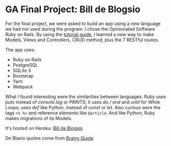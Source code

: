 # GA Final Project: Bill de Blogsio

For the final project, we were asked to build an app using a new language we had not used during the program. I chose the Opinionated Software Ruby on Rails. By using the [tutorial guide](https://guides.rubyonrails.org/getting_started.html), I learned a new way to make Models, Views and Controllers, CRUD method, plus the 7 RESTful routes. 

The app uses:

* Ruby on Rails
* PostgreSQL
* SQLite 3
* Bootstrap
* Yarn
* Webpack

What I found interesting were the similarities between languages. Ruby uses _puts_ instead of _console.log_ or _PRINTS_; it uses _do / end_ and _until_ for While Loops; uses _def_ like Python, instead of _const_ or _let_. Also curious were the tags `<% %>` and reference elements like `@article`. And like Python, Ruby makes migrations of its Models. 

It's hosted on Heroku: [Bill de Blogsio](https://deblogsio.herokuapp.com/articles) 

De Blasio quotes come from [Brainy Quote](https://www.brainyquote.com/authors/bill-de-blasio-quotes)
